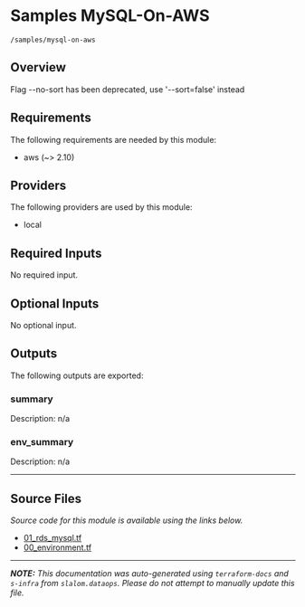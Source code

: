 
# Samples MySQL-On-AWS

`/samples/mysql-on-aws`

## Overview


Flag --no-sort has been deprecated, use '--sort=false' instead
## Requirements

The following requirements are needed by this module:

- aws (~> 2.10)

## Providers

The following providers are used by this module:

- local

## Required Inputs

No required input.

## Optional Inputs

No optional input.

## Outputs

The following outputs are exported:

### summary

Description: n/a

### env\_summary

Description: n/a

---------------------

## Source Files

_Source code for this module is available using the links below._

* [01_rds_mysql.tf](https://github.com/slalom-ggp/dataops-infra/tree/main//samples/mysql-on-aws/01_rds_mysql.tf)
* [00_environment.tf](https://github.com/slalom-ggp/dataops-infra/tree/main//samples/mysql-on-aws/00_environment.tf)

---------------------

_**NOTE:** This documentation was auto-generated using
`terraform-docs` and `s-infra` from `slalom.dataops`.
Please do not attempt to manually update this file._
